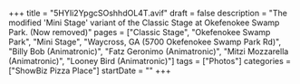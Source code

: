 +++
title = "5HYIi2YpgcSOshhdOL4T.avif"
draft = false
description = "The modified 'Mini Stage' variant of the Classic Stage at Okefenokee Swamp Park. (Now removed)"
pages = ["Classic Stage", "Okefenokee Swamp Park", "Mini Stage", "Waycross, GA (5700 Okefenokee Swamp Park Rd)", "Billy Bob (Animatronic)", "Fatz Geronimo (Animatronic)", "Mitzi Mozzarella (Animatronic)", "Looney Bird (Animatronic)"]
tags = ["Photos"]
categories = ["ShowBiz Pizza Place"]
startDate = ""
+++
